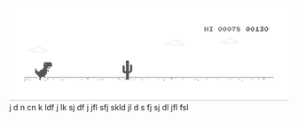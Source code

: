 ![image](https://github.com/sudimuk2017/qwaszx/blob/main/dino.gif)
j
d
n   cn  k  ldf   j  lk  sj   df   j    jfl     sfj  skld    jl   d  s    fj     sj    dl     jfl    fsl

